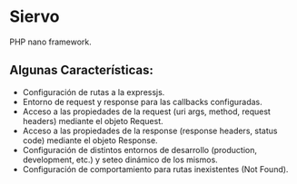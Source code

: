 # Siervo

PHP nano framework.

## Algunas Características:

* Configuración de rutas a la expressjs.
* Entorno de request y response para las callbacks configuradas.
* Acceso a las propiedades de la request (uri args, method, request headers) mediante el objeto Request.
* Acceso a las propiedades de la response (response headers, status code) mediante el objeto Response.
* Configuración de distintos entornos de desarrollo (production, development, etc.) y seteo dinámico de los mismos.
* Configuración de comportamiento para rutas inexistentes (Not Found).